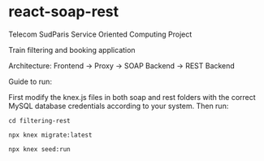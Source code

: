 # react-soap-rest

Telecom SudParis Service Oriented Computing Project

Train filtering and booking application

Architecture:
Frontend -> Proxy -> SOAP Backend ->  REST Backend

Guide to run:

First modify the knex.js files in both soap and rest folders with the correct MySQL database credentials according to your system.
Then run:

`cd filtering-rest`

`npx knex migrate:latest`

`npx knex seed:run `

